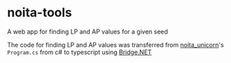 # noita-tools

A web app for finding LP and AP values for a given seed

The code for finding LP and AP values was transferred from [noita_unicorn](https://github.com/SaphireLattice/noita_unicorn)'s `Program.cs` from c# to typescript using [Bridge.NET](https://github.com/bridgedotnet/Bridge/)
